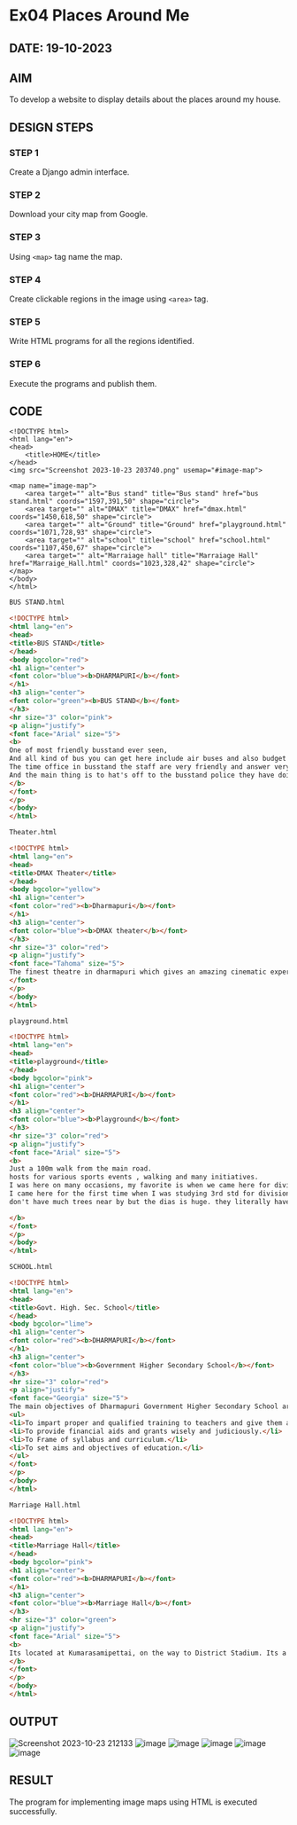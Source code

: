 # Ex04 Places Around Me
## DATE: 19-10-2023

## AIM
To develop a website to display details about the places around my house.

## DESIGN STEPS

### STEP 1
Create a Django admin interface.

### STEP 2
Download your city map from Google.

### STEP 3
Using ```<map>``` tag name the map.

### STEP 4
Create clickable regions in the image using ```<area>``` tag.

### STEP 5
Write HTML programs for all the regions identified.

### STEP 6
Execute the programs and publish them.

## CODE
```
<!DOCTYPE html>
<html lang="en">
<head>
    <title>HOME</title>
</head>
<img src="Screenshot 2023-10-23 203740.png" usemap="#image-map">

<map name="image-map">
    <area target="" alt="Bus stand" title="Bus stand" href="bus stand.html" coords="1597,391,50" shape="circle">
    <area target="" alt="DMAX" title="DMAX" href="dmax.html" coords="1450,618,50" shape="circle">
    <area target="" alt="Ground" title="Ground" href="playground.html" coords="1071,728,93" shape="circle">
    <area target="" alt="school" title="school" href="school.html" coords="1107,450,67" shape="circle">
    <area target="" alt="Marraiage hall" title="Marraiage Hall" href="Marraige_Hall.html" coords="1023,328,42" shape="circle">
</map>
</body>
</html>
```
```html
BUS STAND.html

<!DOCTYPE html>
<html lang="en">
<head>
<title>BUS STAND</title>
</head>
<body bgcolor="red">
<h1 align="center">
<font color="blue"><b>DHARMAPURI</b></font>
</h1>
<h3 align="center">
<font color="green"><b>BUS STAND</b></font>
</h3>
<hr size="3" color="pink">
<p align="justify">
<font face="Arial" size="5">
<b>
One of most friendly busstand ever seen,
And all kind of bus you can get here include air buses and also budget friendly buses also.
The time office in busstand the staff are very friendly and answer very gently to the passenger.
And the main thing is to hat's off to the busstand police they have doing there duty well✨.There are a lot of buses from Krishnagiri and Hogenakal. We used the stand for coimbatore and Hogenakal. It had good connectivity. It's generally crowded and theft is normal so be careful.. there is washroom at the end. Small eateries are good. The guy opposite to entrance sell chips and it's good
</b>
</font>
</p>
</body>
</html>
```
```html
Theater.html

<!DOCTYPE html>
<html lang="en">
<head>
<title>DMAX Theater</title>
</head>
<body bgcolor="yellow">
<h1 align="center">
<font color="red"><b>Dharmapuri</b></font>
</h1>
<h3 align="center">
<font color="blue"><b>DMAX theater</b></font>
</h3>
<hr size="3" color="red">
<p align="justify">
<font face="Tahoma" size="5">
The finest theatre in dharmapuri which gives an amazing cinematic experience. The seats are good with a good amount of leg room. Nice ambience,good snacks and drinks and impeccably clean. When it comes to pricing, the highest priced theatre in town. But yeah! The experience justifies the cost.One&only Muliplex in DPI,Comfortable seats,Neat and clean. Executives are so humble Excellent picture and sound quality,Screen (1) & (2) is the biggest screen with 4k Dolby Atmos audio 🔊.Screen (3,4&5) are small screen with 2k 7.1 audio 🔊.Snacks is little bit costly but it's okay to spend in a good place. …
</font>
</p>
</body>
</html>
```
```html
playground.html

<!DOCTYPE html>
<html lang="en">
<head>
<title>playground</title>
</head>
<body bgcolor="pink">
<h1 align="center">
<font color="red"><b>DHARMAPURI</b></font>
</h1>
<h3 align="center">
<font color="blue"><b>Playground</b></font>
</h3>
<hr size="3" color="red">
<p align="justify">
<font face="Arial" size="5">
<b>
Just a 100m walk from the main road.
hosts for various sports events , walking and many initiatives.
I was here on many occasions, my favorite is when we came here for divisional throwball event and we defeated krishnagiri team in final.
I came here for the first time when I was studying 3rd std for divisional athletics.
don't have much trees near by but the dias is huge. they literally have everything near by. the renovated basket ball courts and shuttle courts are it's pros.lot of eatery shops outside as well.do exercise everyday

</b>
</font>
</p>
</body>
</html>
```
```html
SCHOOL.html

<!DOCTYPE html>
<html lang="en">
<head>
<title>Govt. High. Sec. School</title>
</head>
<body bgcolor="lime">
<h1 align="center">
<font color="red"><b>DHARMAPURI</b></font>
</h1>
<h3 align="center">
<font color="blue"><b>Government Higher Secondary School</b></font>
</h3>
<hr size="3" color="red">
<p align="justify">
<font face="Georgia" size="5">
The main objectives of Dharmapuri Government Higher Secondary School are 
<ul>
<li>To impart proper and qualified training to teachers and give them an attractive salary and incentives so that they are not tempted to quit and look elsewhere for jobs.</li>
<li>To provide financial aids and grants wisely and judiciously.</li>
<li>To Frame of syllabus and curriculum.</li>
<li>To set aims and objectives of education.</li>
</ul>
</font>
</p>
</body>
</html>
```
```html
Marriage Hall.html

<!DOCTYPE html>
<html lang="en">
<head>
<title>Marriage Hall</title>
</head>
<body bgcolor="pink">
<h1 align="center">
<font color="red"><b>DHARMAPURI</b></font>
</h1>
<h3 align="center">
<font color="blue"><b>Marriage Hall</b></font>
</h3>
<hr size="3" color="green">
<p align="justify">
<font face="Arial" size="5">
<b>
Its located at Kumarasamipettai, on the way to District Stadium. Its a decent marriage hall and can hold a capacity of 500 to 750, with the dining hall at the ground floor.A good place to celebrate wedding ceremonies and functions with lots of friends and families get-together.It is an ideal venue for weddings, engagements, house calls, etc. All kinds of facilities are included. The road is conveniently located.A wedding anniversary is the celebration of love, trust, partnership, tolerance, and tenacity.
</b>
</font>
</p>
</body>
</html>
```

## OUTPUT
![Screenshot 2023-10-23 212133](https://github.com/jaisurya143/NearMe/assets/121999338/ede6d205-786b-4ae8-b10d-36cffb4f9e90)
![image](https://github.com/jaisurya143/NearMe/assets/121999338/a9309bfa-feec-4f62-b7fa-4a4de55f96b1)
![image](https://github.com/jaisurya143/NearMe/assets/121999338/fddfa61c-394a-452a-bc52-a7ba97b74b81)
![image](https://github.com/jaisurya143/NearMe/assets/121999338/41062312-b371-4e5d-b2cf-7a304c2daf05)
![image](https://github.com/jaisurya143/NearMe/assets/121999338/c0832e58-138c-4507-89b3-650497747a9b)
![image](https://github.com/jaisurya143/NearMe/assets/121999338/95b2b802-3a86-4c2a-a23a-b6f42a7241c9)








## RESULT
The program for implementing image maps using HTML is executed successfully.
